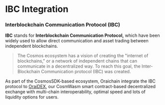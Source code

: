 # IBC Integration

### Interblockchain Communication Protocol (IBC) <a href="#what-is-the-interblockchain-communication-protocol-ibc" id="what-is-the-interblockchain-communication-protocol-ibc"></a>

**IBC** stands for **Interblockchain Communication Protocol,** which have been widely used to allow direct communication and asset trading between independent blockchains.&#x20;

> The Cosmos ecosystem has a vision of creating the "internet of blockchains," or a network of independent chains that can communicate in a decentralized way. To reach this goal, the Inter‐Blockchain Communication protocol (IBC) was created.&#x20;

As part of the CosmosSDK-based ecosystem, Oraichain integrate the IBC protocol to [OraiDEX](https://blog.orai.io/-eb20ca5c93fe), our CosmWasm smart contract-based decentralized exchange with multi-chain interoperability, optimal speed and lots of liquidity options for users.&#x20;
